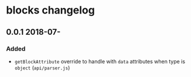 # blocks changelog

## 0.0.1 2018-07-

### Added

- `getBlockAttribute` override to handle with `data` attributes when type is `object` (`api/parser.js`)
